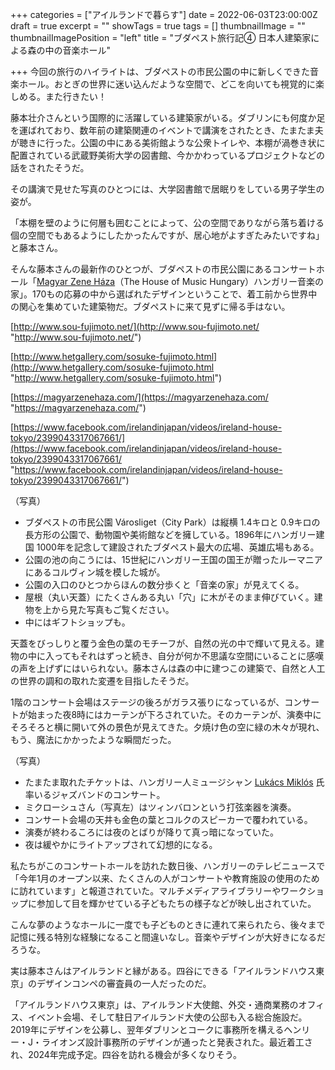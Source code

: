 +++
categories = ["アイルランドで暮らす"]
date = 2022-06-03T23:00:00Z
draft = true
excerpt = ""
showTags = true
tags = []
thumbnailImage = ""
thumbnailImagePosition = "left"
title = "ブダペスト旅行記④ 日本人建築家による森の中の音楽ホール"

+++
今回の旅行のハイライトは、ブダペストの市民公園の中に新しくできた音楽ホール。おとぎの世界に迷い込んだような空間で、どこを向いても視覚的に楽しめる。また行きたい！

藤本壮介さんという国際的に活躍している建築家がいる。ダブリンにも何度か足を運ばれており、数年前の建築関連のイベントで講演をされたとき、たまたま夫が聴きに行った。公園の中にある美術館ような公衆トイレや、本棚が渦巻き状に配置されている武蔵野美術大学の図書館、今かかわっているプロジェクトなどの話をされたそうだ。

その講演で見せた写真のひとつには、大学図書館で居眠りをしている男子学生の姿が。

「本棚を壁のように何層も囲むことによって、公の空間でありながら落ち着ける個の空間でもあるようにしたかったんですが、居心地がよすぎたみたいですね」と藤本さん。

そんな藤本さんの最新作のひとつが、ブダペストの市民公園にあるコンサートホール「[Magyar Zene Háza](https://magyarzenehaza.com/en)（The House of Music Hungary）ハンガリー音楽の家」。170もの応募の中から選ばれたデザインということで、着工前から世界中の関心を集めていた建築物だ。ブダペストに来て見ずに帰る手はない。

[http://www.sou-fujimoto.net/](http://www.sou-fujimoto.net/ "http://www.sou-fujimoto.net/")

[http://www.hetgallery.com/sosuke-fujimoto.html](http://www.hetgallery.com/sosuke-fujimoto.html "http://www.hetgallery.com/sosuke-fujimoto.html")

[https://magyarzenehaza.com/](https://magyarzenehaza.com/ "https://magyarzenehaza.com/")

[https://www.facebook.com/irelandinjapan/videos/ireland-house-tokyo/2399043317067661/](https://www.facebook.com/irelandinjapan/videos/ireland-house-tokyo/2399043317067661/ "https://www.facebook.com/irelandinjapan/videos/ireland-house-tokyo/2399043317067661/")

（写真）

* ブダペストの市民公園 Városliget（City Park）は縦横 1.4キロと 0.9キロの長方形の公園で、動物園や美術館などを擁している。1896年にハンガリー建国 1000年を記念して建設されたブダペスト最大の広場、英雄広場もある。
* 公園の池の向こうには、15世紀にハンガリー王国の国王が贈ったルーマニアにあるコルヴィン城を模した城が。
* 公園の入口のひとつからほんの数分歩くと「音楽の家」が見えてくる。
* 屋根（丸い天蓋）にたくさんある丸い「穴」に木がそのまま伸びていく。建物を上から見た写真もご覧ください。
* 中にはギフトショップも。

天蓋をびっしりと覆う金色の葉のモチーフが、自然の光の中で輝いて見える。建物の中に入ってもそれはずっと続き、自分が何か不思議な空間にいることに感嘆の声を上げずにはいられない。藤本さんは森の中に建つこの建築で、自然と人工の世界の調和の取れた変遷を目指したそうだ。

1階のコンサート会場はステージの後ろがガラス張りになっているが、コンサートが始まった夜8時にはカーテンが下ろされていた。そのカーテンが、演奏中にそろそろと横に開いて外の景色が見えてきた。夕焼け色の空に緑の木々が現れ、もう、魔法にかかったような瞬間だった。

（写真）

* たまたま取れたチケットは、ハンガリー人ミュージシャン [Lukács Miklós](http://www.mikloslukacs.com/index.php?option=com_content&view=article&layout=edit&id=193&lang=de) 氏率いるジャズバンドのコンサート。
* ミクローシュさん（写真左）はツィンバロンという打弦楽器を演奏。
* コンサート会場の天井も金色の葉とコルクのスピーカーで覆われている。
* 演奏が終わるころには夜のとばりが降りて真っ暗になっていた。
* 夜は緩やかにライトアップされて幻想的になる。

私たちがこのコンサートホールを訪れた数日後、ハンガリーのテレビニュースで「今年1月のオープン以来、たくさんの人がコンサートや教育施設の使用のために訪れています」と報道されていた。マルチメディアライブラリーやワークショップに参加して目を輝かせている子どもたちの様子などが映し出されていた。

こんな夢のようなホールに一度でも子どものときに連れて来られたら、後々まで記憶に残る特別な経験になること間違いなし。音楽やデザインが大好きになるだろうな。

実は藤本さんはアイルランドと縁がある。四谷にできる「アイルランドハウス東京」のデザインコンペの審査員の一人だったのだ。

「アイルランドハウス東京」は、アイルランド大使館、外交・通商業務のオフィス、イベント会場、そして駐日アイルランド大使の公邸も入る総合施設だ。2019年にデザインを公募し、翌年ダブリンとコークに事務所を構えるヘンリー・J・ライオンズ設計事務所のデザインが通ったと発表された。最近着工され、2024年完成予定。四谷を訪れる機会が多くなりそう。